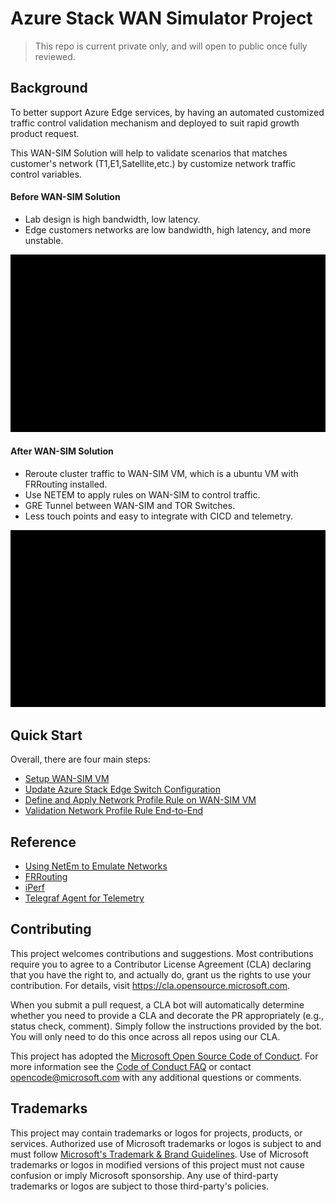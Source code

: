 # Azure Stack WAN Simulator Project
> This repo is current private only, and will open to public once fully reviewed.

## Background

To better support Azure Edge services, by having an automated customized traffic control validation mechanism and deployed to suit rapid growth product request. 

This WAN-SIM Solution will help to validate scenarios that matches customer's network (T1,E1,Satellite,etc.) by customize network traffic control variables.

#### Before WAN-SIM Solution
- Lab design is high bandwidth, low latency.
- Edge customers networks are low bandwidth, high latency, and more unstable.

![Before WAN-SIM Solution](/img/Before_WANSIM_Solution.gif)

#### After WAN-SIM Solution
- Reroute cluster traffic to WAN-SIM VM, which is a ubuntu VM with FRRouting installed.
- Use NETEM to apply rules on WAN-SIM to control traffic.
- GRE Tunnel between WAN-SIM and TOR Switches.
- Less touch points and easy to integrate with CICD and telemetry.

![After WAN-SIM Solution](/img/After_WANSIM_Solution.gif)


## Quick Start
Overall, there are four main steps:
- [Setup WAN-SIM VM](./docs/WANSIM_VM_Setup.md)
- [Update Azure Stack Edge Switch Configuration](./docs/AzureStackEdge_Switch_Config.md)
- [Define and Apply Network Profile Rule on WAN-SIM VM](./docs/Network_Profile_Definition.md)
- [Validation Network Profile Rule End-to-End](./docs/Network_Profile_Validation.md)

## Reference
- [Using NetEm to Emulate Networks](https://srtlab.github.io/srt-cookbook/how-to-articles/using-netem-to-emulate-networks.html#:~:text=NetEm%28Network%20Emulator%29%20is%20an%20enhancement%20of%20the%20Linux,Differentiated%20Services%20%28diffserv%29%20facilities%20in%20the%20Linux%20kernel)
- [FRRouting](https://github.com/FRRouting/frr)
- [iPerf](https://iperf.fr/iperf-doc.php)
- [Telegraf Agent for Telemetry](https://github.com/influxdata/telegraf)


## Contributing

This project welcomes contributions and suggestions.  Most contributions require you to agree to a
Contributor License Agreement (CLA) declaring that you have the right to, and actually do, grant us
the rights to use your contribution. For details, visit https://cla.opensource.microsoft.com.

When you submit a pull request, a CLA bot will automatically determine whether you need to provide
a CLA and decorate the PR appropriately (e.g., status check, comment). Simply follow the instructions
provided by the bot. You will only need to do this once across all repos using our CLA.

This project has adopted the [Microsoft Open Source Code of Conduct](https://opensource.microsoft.com/codeofconduct/).
For more information see the [Code of Conduct FAQ](https://opensource.microsoft.com/codeofconduct/faq/) or
contact [opencode@microsoft.com](mailto:opencode@microsoft.com) with any additional questions or comments.

## Trademarks

This project may contain trademarks or logos for projects, products, or services. Authorized use of Microsoft 
trademarks or logos is subject to and must follow 
[Microsoft's Trademark & Brand Guidelines](https://www.microsoft.com/en-us/legal/intellectualproperty/trademarks/usage/general).
Use of Microsoft trademarks or logos in modified versions of this project must not cause confusion or imply Microsoft sponsorship.
Any use of third-party trademarks or logos are subject to those third-party's policies.
